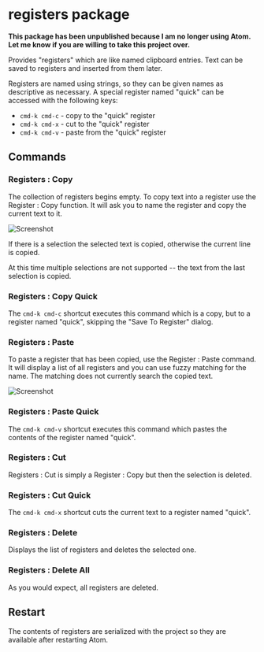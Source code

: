 # registers package

**This package has been unpublished because I am no longer using Atom.  Let me know if you are willing to take this project over.**

Provides "registers" which are like named clipboard entries.  Text can be saved to registers
and inserted from them later.

Registers are named using strings, so they can be given names as descriptive as necessary.  A
special register named "quick" can be accessed with the following keys:

* `cmd-k cmd-c` - copy to the "quick" register
* `cmd-k cmd-x` - cut to the "quick" register
* `cmd-k cmd-v` - paste from the "quick" register

## Commands

### Registers : Copy

The collection of registers begins empty.  To copy text into a register use the Register : Copy
function.  It will ask you to name the register and copy the current text to it.

![Screenshot](http://mkleehammer.github.com/atom-registers/images/save.png)

If there is a selection the selected text is copied, otherwise the current line is
copied.

At this time multiple selections are not supported -- the text from the last selection is
copied.

### Registers : Copy Quick

The `cmd-k cmd-c` shortcut executes this command which is a copy, but to a register named
"quick", skipping the "Save To Register" dialog.

### Registers : Paste

To paste a register that has been copied, use the Register : Paste command.  It will
display a list of all registers and you can use fuzzy matching for the name.  The matching does not
currently search the copied text.

![Screenshot](http://mkleehammer.github.com/atom-registers/images/list.png)

### Registers : Paste Quick

The `cmd-k cmd-v` shortcut executes this command which pastes the contents of the register
named "quick".

### Registers : Cut

Registers : Cut is simply a Register : Copy but then the selection is deleted.

### Registers : Cut Quick

The `cmd-k cmd-x` shortcut cuts the current text to a register named "quick".

### Registers : Delete

Displays the list of registers and deletes the selected one.

### Registers : Delete All

As you would expect, all registers are deleted.

## Restart

The contents of registers are serialized with the project so they are available
after restarting Atom.
